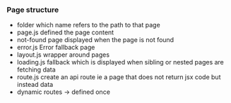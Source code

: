 ### Page structure

* folder which name refers to the path to that page
* page.js defined the page content
* not-found page displayed when the page is not found
* error.js Error fallback page
* layout.js wrapper around pages
* loading.js fallback which is displayed when sibling or nested pages are fetching data
* route.js create an api route ie a page that does not return jsx code but instead data
* dynamic routes -> defined once